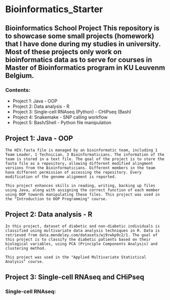 # Bioinformatics_Starter
Bioinformatics School Project
This repository is to showcase some small projects (homework) that I have done during my studies in university.
Most of these projects only work on bioinformatics data as to serve for courses in Master of Bioinformatics program in KU Leuvenm Belgium.
--- 
### Contents:
 * Project 1: Java - OOP
 * Project 2: Data analysis - R
 * Project 3: Single-cell RNAseq (Python) - CHiPseq (Bash)
 * Project 4: Snakemake - SNP calling workflow
 * Project 5: Bash/Shell - Python file manipulation
 
 

## Project 1: Java - OOP
    The HIV.fasta file is managed by an bioinformatic team, including 1 Team Leader, 1 Technician, 3 Bioinformaticians. The information of the team is stored in a text file. The goal of the project is to store the fasta file as a repository, allowing different modified alingment versions from the Bioinformaticians. Different members in the team have different permission of accessing the repository. Every modification of the genome alignment is reported.

    This project enhances skills in reading, writing, backing up files using Java, along with assigning the correct function of each member using OOP towards manipulating these files. This project was used in the "Introduction to OOP Programming" course.

## Project 2: Data analysis - R
    In this project, dataset of diabetic and non-diabetic individuals is classified using multivariate data analysis techniques in R. Data is retrieved from data.mendeley.com/datasets/wj9rwkp9c2/1. The goal of this project is to classify the diabetic patients based on their biological variables, using PCA (Principle Components Analysis) and clustering method.
    
    This project was used in the "Applied Multivariate Statistical Analysis" course.

## Project 3: Single-cell RNAseq and CHiPseq
### Single-cell RNAseq:
    